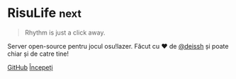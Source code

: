 <!--![logo](https://camo.githubusercontent.com/fea3387ec77db2daa560c5efbdc40eaacba8d277/68747470733a2f2f692e696d6775722e636f6d2f42444d41536e652e706e67)-->

# RisuLife <small>next</small>

> Rhythm is just a click away.

Server open-source pentru jocul osu!lazer.
Făcut cu ❤️ de <a href="https://github.com/deissh">@deissh</a> și poate chiar și de catre tine!

[GitHub](https://github.com/deissh/rl)
[Începeți](#introduction)
